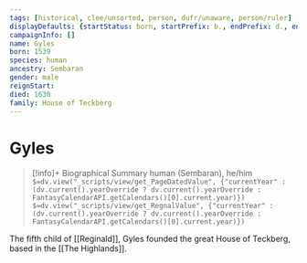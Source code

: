 ```yaml
---
tags: [historical, clee/unsorted, person, dufr/unaware, person/ruler]
displayDefaults: {startStatus: born, startPrefix: b., endPrefix: d., endStatus: died}
campaignInfo: []
name: Gyles
born: 1539
species: human
ancestry: Sembaran
gender: male
reignStart:
died: 1630
family: House of Teckberg
---
```

# Gyles
>[!info]+ Biographical Summary
>human (Sembaran), he/him
>`$=dv.view("_scripts/view/get_PageDatedValue", {"currentYear" : (dv.current().yearOverride ? dv.current().yearOverride : FantasyCalendarAPI.getCalendars()[0].current.year)})`
>`$=dv.view("_scripts/view/get_RegnalValue", {"currentYear" : (dv.current().yearOverride ? dv.current().yearOverride : FantasyCalendarAPI.getCalendars()[0].current.year)})`

The fifth child of [[Reginald]], Gyles founded the great House of Teckberg, based in the [[The Highlands]].  
